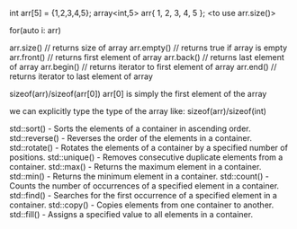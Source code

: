 <!-- define array -->

int arr[5] = {1,2,3,4,5};
array<int,5> arr{ 1, 2, 3, 4, 5 }; <to use arr.size()>

<!-- for each element (can be string and array) -->

for(auto i: arr)

<!-- Methods -->

arr.size() // returns size of array
arr.empty() // returns true if array is empty
arr.front() // returns first element of array
arr.back() // returns last element of array
arr.begin() // returns iterator to first element of array
arr.end() // returns iterator to last element of array

<!-- to find array length -->

sizeof(arr)/sizeof(arr[0])
arr[0] is simply the first element of the array

we can explicitly type the type of the array like:
sizeof(arr)/sizeof(int)

<!-- #include<algorithms> -->

std::sort() - Sorts the elements of a container in ascending order.
std::reverse() - Reverses the order of the elements in a container.
std::rotate() - Rotates the elements of a container by a specified number of positions.
std::unique() - Removes consecutive duplicate elements from a container.
std::max() - Returns the maximum element in a container.
std::min() - Returns the minimum element in a container.
std::count() - Counts the number of occurrences of a specified element in a container.
std::find() - Searches for the first occurrence of a specified element in a container.
std::copy() - Copies elements from one container to another.
std::fill() - Assigns a specified value to all elements in a container.
